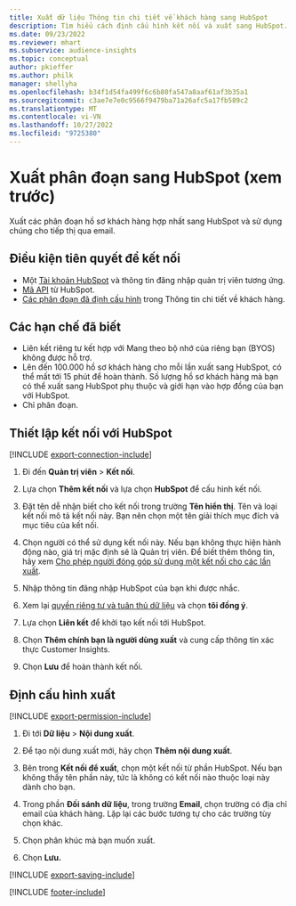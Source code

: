 ```yaml
---
title: Xuất dữ liệu Thông tin chi tiết về khách hàng sang HubSpot
description: Tìm hiểu cách định cấu hình kết nối và xuất sang HubSpot.
ms.date: 09/23/2022
ms.reviewer: mhart
ms.subservice: audience-insights
ms.topic: conceptual
author: pkieffer
ms.author: philk
manager: shellyha
ms.openlocfilehash: b34f1d54fa499f6c6b80fa547a8aaf61af3b35a1
ms.sourcegitcommit: c3ae7e7e0c9566f9479ba71a26afc5a17fb589c2
ms.translationtype: MT
ms.contentlocale: vi-VN
ms.lasthandoff: 10/27/2022
ms.locfileid: "9725380"
---
```

# <a name="export-segments-to-hubspot-preview"></a>Xuất phân đoạn sang HubSpot (xem trước)

Xuất các phân đoạn hồ sơ khách hàng hợp nhất sang HubSpot và sử dụng chúng cho tiếp thị qua email.

## <a name="prerequisites-for-a-connection"></a>Điều kiện tiên quyết để kết nối

- Một [Tài khoản HubSpot](https://www.hubspot.com/) và thông tin đăng nhập quản trị viên tương ứng.
- [Mã API](https://knowledge.hubspot.com/Integrations/How-do-I-get-my-HubSpot-API-key) từ HubSpot.
- [Các phân đoạn đã định cấu hình](segments.md) trong Thông tin chi tiết về khách hàng.

## <a name="known-limitations"></a>Các hạn chế đã biết

- Liên kết riêng tư kết hợp với Mang theo bộ nhớ của riêng bạn (BYOS) không được hỗ trợ.
- Lên đến 100.000 hồ sơ khách hàng cho mỗi lần xuất sang HubSpot, có thể mất tới 15 phút để hoàn thành. Số lượng hồ sơ khách hàng mà bạn có thể xuất sang HubSpot phụ thuộc và giới hạn vào hợp đồng của bạn với HubSpot.
- Chỉ phân đoạn.

## <a name="set-up-connection-to-hubspot"></a>Thiết lập kết nối với HubSpot

[!INCLUDE [export-connection-include](includes/export-connection-admn.md)]

1. Đi đến **Quản trị viên** > **Kết nối**.

1. Lựa chọn **Thêm kết nối** và lựa chọn **HubSpot** để cấu hình kết nối.

1. Đặt tên dễ nhận biết cho kết nối trong trường **Tên hiển thị**. Tên và loại kết nối mô tả kết nối này. Bạn nên chọn một tên giải thích mục đích và mục tiêu của kết nối.

1. Chọn người có thể sử dụng kết nối này. Nếu bạn không thực hiện hành động nào, giá trị mặc định sẽ là Quản trị viên. Để biết thêm thông tin, hãy xem [Cho phép người đóng góp sử dụng một kết nối cho các lần xuất](connections.md#allow-contributors-to-use-a-connection-for-exports).

1. Nhập thông tin đăng nhập HubSpot của bạn khi được nhắc.

1. Xem lại [quyền riêng tư và tuân thủ dữ liệu](connections.md#data-privacy-and-compliance) và chọn **tôi đồng ý**.

1. Lựa chọn **Liên kết** để khởi tạo kết nối tới HubSpot.

1. Chọn **Thêm chính bạn là người dùng xuất** và cung cấp thông tin xác thực Customer Insights.

1. Chọn **Lưu** để hoàn thành kết nối.

## <a name="configure-an-export"></a>Định cấu hình xuất

[!INCLUDE [export-permission-include](includes/export-permission.md)]

1. Đi tới **Dữ liệu** > **Nội dung xuất**.

1. Để tạo nội dung xuất mới, hãy chọn **Thêm nội dung xuất**.

1. Bên trong **Kết nối để xuất**, chọn một kết nối từ phần HubSpot. Nếu bạn không thấy tên phần này, tức là không có kết nối nào thuộc loại này dành cho bạn.

1. Trong phần **Đối sánh dữ liệu**, trong trường **Email**, chọn trường có địa chỉ email của khách hàng. Lặp lại các bước tương tự cho các trường tùy chọn khác.

1. Chọn phân khúc mà bạn muốn xuất.

1. Chọn **Lưu.**

[!INCLUDE [export-saving-include](includes/export-saving.md)]

[!INCLUDE [footer-include](includes/footer-banner.md)]
